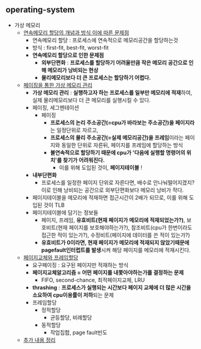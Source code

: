 ## operating-system
- 가상 메모리
  - [연속메모리 할당의 개념과 방식 이에 따른 문제점](https://github.com/Suxxxxhyun/computer-science-archive/blob/main/os/part5/os-learning-log(1).md)
    - 연속메모리 할당 : 프로세스에 연속적으로 메모리공간을 할당하는것
    - 방식 : first-fit, best-fit, worst-fit
    - **연속메모리 할당으로 인한 문제점**
      - **외부단편화** : **프로세스를 할당하기 어려울만큼 작은 메모리 공간으로 인해 메모리가 낭비되는 현상**
      - **물리메모리보다 더 큰 프로세스는 할당하기 어렵다.**
  - [페이징을 통한 가상 메모리 관리](https://github.com/Suxxxxhyun/computer-science-archive/blob/main/os/part5/os-learning-log(2).md)
    - **가상 메모리 관리** : **실행하고자 하는 프로세스를 일부만 메모리에 적재**하여, 실제 물리메모리보다 더 큰 메모리를 실행시킬 수 있다.
    - 페이징, 세그멘테이션
      - 페이징
        - **프로세스의 논리 주소공간(=cpu가 바라보는 주소공간)을 페이지라**는 일정단위로 자르고, 
        - **프로세스의 물리 주소공간(=실제 메모리공간)을 프레임**이라는 페이지와 동일한 단위로 자른뒤, 페이지를 프레임에 할당하는 방식
        - **불연속적으로 할당하기 때문에 cpu가 '다음에 실행할 명령어의 위치'를 찾기가 어려워진다.**
          - 이를 위해 도입된 것이, **페이지테이블** !
    - **내부단편화**
      - 프로세스를 일정한 페이지 단위로 자른다면, 배수로 안나눠떨어지겠지? 이로 인해 낭비되는 공간으로 외부단편화보다 메모리 낭비가 작다.
    - 페이지테이블을 메모리에 적재하면 접근시간이 2배가 되므로, 이를 위해 도입된 것이 TLB
    - 페이지테이블에 담기는 정보들
      - 페이지, 프레임, **유효비트(현재 페이지가 메모리에 적재되었는가?)**, 보호비트(현재 페이지를 보호해야하는가?), 참조비트(cpu가 한번이라도 접근한 적이 있는가?), 수정비트(페이지에 데이터를 쓴 적이 있는가?)
      - **유효비트가 0이라면, 현재 페이지가 메모리에 적재되지 않았기때문에 pagefault인터럽트를 발생**시켜 해당 페이지를 메모리에 적재시킨다.
  - [페이지교체와 프레임할당](https://github.com/Suxxxxhyun/computer-science-archive/blob/main/os/part5/os-learning-log(3).md)
    - 요구페이징 : 요구된 페이지만 적재하는 방식
    - **페이지교체알고리즘 = 어떤 페이지를 내쫓아야하는가를 결정하는 문제**
      - FIFO, second-chance, 최적페이지교체, LRU
    - **thrashing** : **프로세스가 실행되는 시간보다 페이지 교체에 더 많은 시간을 소요하여 cpu이용률이 저하**되는 문제
    - 프레임할당
      - 정적할당
        - 균등할당, 비례할당
      - 동적할당
        - 작업집합, page fault빈도
  - [추가 내용 정리](https://github.com/Suxxxxhyun/computer-science-archive/blob/main/os/part5/os-learning-log(4).md)
